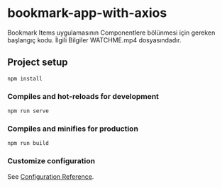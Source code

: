 # bookmark-app-with-axios

Bookmark Items uygulamasının Componentlere bölünmesi için gereken başlangıç kodu. İlgili Bilgiler WATCHME.mp4 dosyasındadır.

## Project setup

```
npm install
```

### Compiles and hot-reloads for development

```
npm run serve
```

### Compiles and minifies for production

```
npm run build
```

### Customize configuration

See [Configuration Reference](https://cli.vuejs.org/config/).
